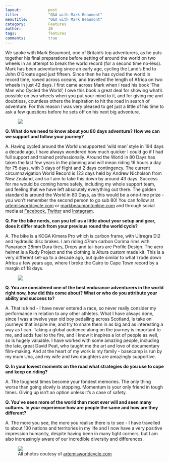 ```yaml
---
layout:            post
title:             "Q&A with Mark Beaumont"
menutitle:         "Q&A with Mark Beaumont"
category:          Features
author:            JB
tags:              features
comments:          true
---
```


We spoke with Mark Beaumont, one of Britain’s top adventurers, as he puts together his final preparations before setting of around the world on two wheels in an attempt to break the world record (for a second time no-less). Mark has been adventuring since an early age, cycling the Land’s End to John O’Groats aged just fifteen. Since then he has cycled the world in record time, rowed across oceans, and travelled the length of Africa on two wheels in just 42 days. I first came across Mark when I read his book ‘The Man who Cycled the World’, I owe this book a great deal for showing what’s possible on two wheels when you put your mind to it, and for giving me and doubtless, countless others the inspiration to hit the road in search of adventure. For this reason I was very pleased to get just a little of his time to ask a few questions before he sets off on his next big adventure.

<figure>
<img src="{{ site.github.url }}/media/img/beaumont/bike.jpg" />
</figure>


**Q. What do we need to know about you 80 days adventure? How we can we support and follow your journey?**

A. Having cycled around the World unsupported ‘wild man’ style in 194 days a decade ago, I have always wondered how much quicker I could go if I had full support and trained professionally.  Around the World in 80 Days has taken the last few years in the planning and will mean riding 16 hours a day for 75 days, with 3 days of flight and 2 days contingency.  The current circumnavigation World Record is 123 days held by Andrew Nicholson from New Zealand, and so I aim to take this down by around 43 days.  Success for me would be coming home safely, including my whole support team, and feeling that we have left absolutely everything out there.  The golden standard is around the World in 80 Days, as this would be a one-time prize - you won’t remember the second person to go sub 80!  You can follow at [artemisworldcycle.com](www.artemisworldcycle.com) or [markbeaumontonline.com](https://markbeaumontonline.com/) and through social media at [Facebook](https://www.facebook.com/MarkBeaumontAdventures/), [Twitter](https://twitter.com/mrmarkbeaumont?lang=en) and [Instagram](https://www.instagram.com/mrmarkbeaumont/).

**Q. For the bike nerds, can you tell us a little about your setup and gear, does it differ much from your previous round the world cycle?**

A. The bike is a KOGA Kimera Pro which is carbon frame, with Ultregra Di2 and hydraulic disc brakes.  I am riding 47mm carbon Corima rims with Panaracer 28mm Dura tires,  Drops and tai-bars are Profile Design.  The aero helmet is a Rudy Project and the clothing is Altura custom made kit.  This is a very different set-up to a decade ago, but quite similar to what I rode down Africa a few years ago, where I broke the Cairo to Cape Town record by a margin of 18 days. 

<figure>
<img src="{{ site.github.url }}/media/img/beaumont/rain.jpg" />
</figure>

**Q. You are considered one of the best endurance adventurers in the world right now, how did this come about? What or who do you attribute your ability and success to?**

A. That is kind - I have never entered a race, so never really consider my performance in relation to any other athletes.  What I have always done, since I was a twelve year old boy pedalling across Scotland, is take on journeys that inspire me, and try to share them in as big and as interesting a way as I can.  Taking a global audience along on the journey is important to me, and adds fuel to the fire, and I know it inspires a lot of people as well, so is hugely valuable.  I have worked with some amazing people, including the late, great David Peat, who taught me the art and love of documentary film-making.  And at the heart of my work is my family - basecamp is run by my mum Una, and my wife and two daughters are amazingly supportive.  

**Q. In your lowest moments on the road what strategies do you use to cope and keep on riding?** 

A. The toughest times become your fondest memories.  The only thing worse than going slowly is stopping.  Momentum is your only friend in tough times.  Giving up isn’t an option unless it’s a case of safety.

**Q. You've seen more of the world than most ever will and seen many cultures. In your experience how are people the same and how are they different?**

A. The more you see, the more you realise there is to see - I have travelled to about 130 nations and territories in my life and I now have a very positive impression humanity, despite having been in  many tight corners, but I am also increasingly aware of our incredible diversity and differences.

<figure>
<img src="{{ site.github.url }}/media/img/beaumont/team.jpg" />
<figcaption>All photos coutesy of <a href="www.artemisworldcycle.com">artemisworldcycle.com</a> </figcaption>
</figure>


